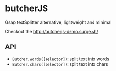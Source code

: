 # butcherJS
Gsap textSplitter alternative, lightweight and minimal

Checkout the http://butcherjs-demo.surge.sh/
## API
- `Butcher.words([selector])`: split text into words
- `Butcher.chars([selector])`: split text into chars
